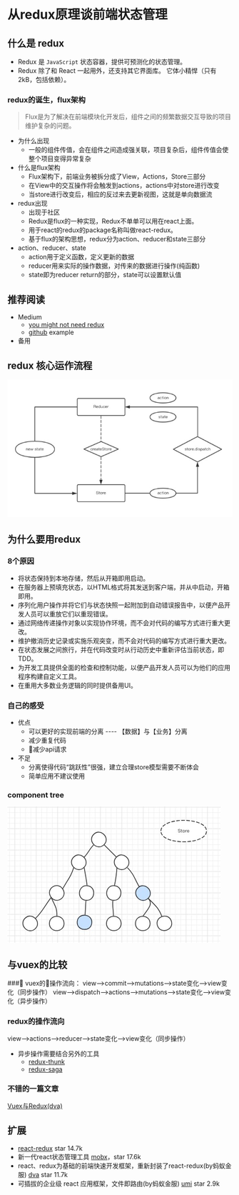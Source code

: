 # 从redux原理谈前端状态管理

## 什么是 redux
- Redux 是 `JavaScript` 状态容器，提供可预测化的状态管理。
- Redux 除了和 React 一起用外，还支持其它界面库。 它体小精悍（只有2kB，包括依赖）。

 ### redux的诞生，flux架构
 > Flux是为了解决在前端模块化开发后，组件之间的频繁数据交互导致的项目维护复杂的问题。

 - 为什么出现
    - 一般的组件传值，会在组件之间造成强关联，项目复杂后，组件传值会使整个项目变得异常复杂
- 什么是flux架构
    - Flux架构下，前端业务被拆分成了View，Actions，Store三部分
    - 在View中的交互操作将会触发到actions，actions中对store进行改变
    - 当store进行改变后，相应的反过来去更新视图，这就是单向数据流
- redux出现
    - 出现于社区
    - Redux是flux的一种实现，Redux不单单可以用在react上面。
    - 用于react的redux的package名称叫做react-redux。
    - 基于flux的架构思想，redux分为action、reducer和state三部分
- action、reducer、state
    - action用于定义函数，定义更新的数据
    - reducer用来实际的操作数据，对传来的数据进行操作(纯函数)
    - state即为reducer return的部分，state可以设置默认值

## 推荐阅读
- Medium
    - [you might not need redux](https://medium.com/@dan_abramov/you-might-not-need-redux-be46360cf367)
    - [github](https://github.com/philholden/redux-swarmlog) example
- 备用

## redux 核心运作流程
![redux-flow](./img/redux-flow.png)

## 为什么要用redux

### 8个原因
- 将状态保持到本地存储，然后从开箱即用启动。
- 在服务器上预填充状态，以HTML格式将其发送到客户端，并从中启动，开箱即用。
- 序列化用户操作并将它们与状态快照一起附加到自动错误报告中，以便产品开发人员可以重放它们以重现错误。
- 通过网络传递操作对象以实现协作环境，而不会对代码的编写方式进行重大更改。
- 维护撤消历史记录或实施乐观突变，而不会对代码的编写方式进行重大更改。
- 在状态发展之间旅行，并在代码改变时从行动历史中重新评估当前状态，即TDD。
- 为开发工具提供全面的检查和控制功能，以便产品开发人员可以为他们的应用程序构建自定义工具。
- 在重用大多数业务逻辑的同时提供备用UI。

### 自己的感受
- 优点
    - 可以更好的实现前端的分离 ---- 【数据】与【业务】分离
    - 减少重复代码
    - 减少api请求
- 不足
    - 分离使得代码“跳跃性”很强，建立合理store模型需要不断体会
    - 简单应用不建议使用

### component tree
![component tree](./img/component-tree.png)

## 与vuex的比较

### vuex的操作流向：
view——>commit——>mutations——>state变化——>view变化（同步操作）
view——>dispatch——>actions——>mutations——>state变化——>view变化（异步操作）

### redux的操作流向
view——>actions——>reducer——>state变化——>view变化（同步操作）

- 异步操作需要结合另外的工具
    - [redux-thunk](https://github.com/reduxjs/redux-thunk)
    - [redux-saga](https://github.com/redux-saga/redux-saga/)

### 不错的一篇文章
[Vuex与Redux(dva)](https://blog.csdn.net/hyupeng1006/article/details/80755667)

## 扩展
- [react-redux](https://github.com/reduxjs/react-redux) star 14.7k
- 新一代react状态管理工具 [mobx](https://github.com/mobxjs/mobx)，star 17.6k
- react、redux为基础的前端快速开发框架，重新封装了react-redux(by蚂蚁金服) [dva](https://github.com/dvajs/dva) star 11.7k
- 可插拔的企业级 react 应用框架，文件即路由(by蚂蚁金服) [umi](https://github.com/umijs/umi) star 2.9k

